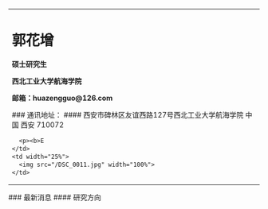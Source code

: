 <table border="0">
  <tr>
    <td width="75%">
      <h1>郭花增</h1>
      <p><b>硕士研究生</b></p>
      <p><b>西北工业大学航海学院</b></p>
      <p><b>邮箱：huazengguo@126.com</b></p>
      ### 通讯地址：
      #### 西安市碑林区友谊西路127号西北工业大学航海学院 中国 西安 710072
      
      <p><b>E
    </td>
    <td width="25%">
      <img src="/DSC_0011.jpg" width="100%">     
    </td>
  </tr>
</table>
### 最新消息
#### 研究方向
